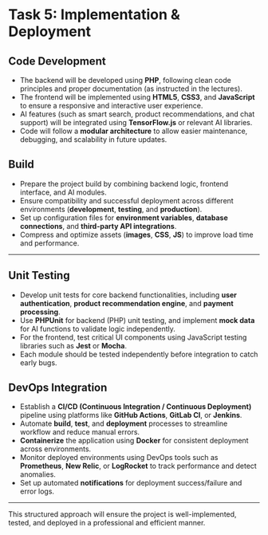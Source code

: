 # Task 5: Implementation & Deployment

## Code Development
- The backend will be developed using **PHP**, following clean code principles and proper documentation (as instructed in the lectures).
- The frontend will be implemented using **HTML5**, **CSS3**, and **JavaScript** to ensure a responsive and interactive user experience.
- AI features (such as smart search, product recommendations, and chat support) will be integrated using **TensorFlow.js** or relevant AI libraries.
- Code will follow a **modular architecture** to allow easier maintenance, debugging, and scalability in future updates.

## Build
- Prepare the project build by combining backend logic, frontend interface, and AI modules.
- Ensure compatibility and successful deployment across different environments (**development**, **testing**, and **production**).
- Set up configuration files for **environment variables**, **database connections**, and **third-party API integrations**.
- Compress and optimize assets (**images**, **CSS**, **JS**) to improve load time and performance.

---

## Unit Testing
- Develop unit tests for core backend functionalities, including **user authentication**, **product recommendation engine**, and **payment processing**.
- Use **PHPUnit** for backend (PHP) unit testing, and implement **mock data** for AI functions to validate logic independently.
- For the frontend, test critical UI components using JavaScript testing libraries such as **Jest** or **Mocha**.
- Each module should be tested independently before integration to catch early bugs.

## DevOps Integration
- Establish a **CI/CD (Continuous Integration / Continuous Deployment)** pipeline using platforms like **GitHub Actions**, **GitLab CI**, or **Jenkins**.
- Automate **build**, **test**, and **deployment** processes to streamline workflow and reduce manual errors.
- **Containerize** the application using **Docker** for consistent deployment across environments.
- Monitor deployed environments using DevOps tools such as **Prometheus**, **New Relic**, or **LogRocket** to track performance and detect anomalies.
- Set up automated **notifications** for deployment success/failure and error logs.

---

This structured approach will ensure the project is well-implemented, tested, and deployed in a professional and efficient manner.